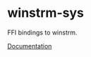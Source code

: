 # winstrm-sys #
FFI bindings to winstrm.

[Documentation](https://retep998.github.io/doc/winstrm-sys/)
